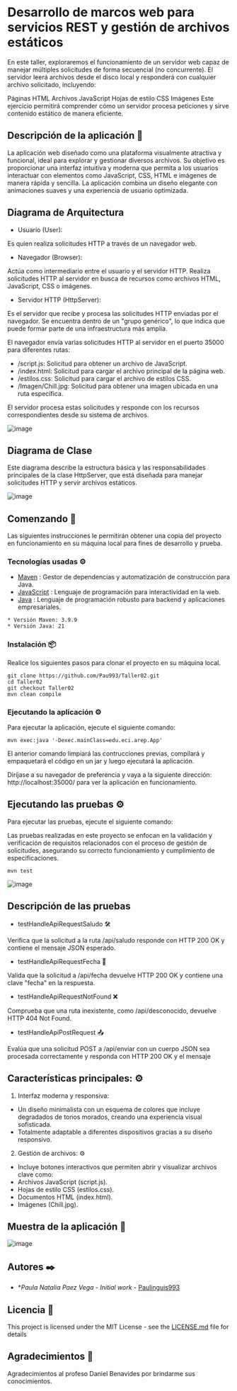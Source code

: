 # Desarrollo de marcos web para servicios REST y gestión de archivos estáticos

En este taller, exploraremos el funcionamiento de un servidor web capaz de manejar múltiples solicitudes de forma secuencial (no concurrente). El servidor leerá archivos desde el disco local y responderá con cualquier archivo solicitado, incluyendo:

Páginas HTML
Archivos JavaScript
Hojas de estilo CSS
Imágenes
Este ejercicio permitirá comprender cómo un servidor procesa peticiones y sirve contenido estático de manera eficiente.

## Descripción de la aplicación 📖

La aplicación web diseñado como una plataforma visualmente atractiva y funcional, ideal para explorar y gestionar diversos archivos. Su objetivo es proporcionar una interfaz intuitiva y moderna que permita a los usuarios interactuar con elementos como JavaScript, CSS, HTML e imágenes de manera rápida y sencilla. La aplicación combina un diseño elegante con animaciones suaves y una experiencia de usuario optimizada.

## Diagrama de Arquitectura

* Usuario (User):

Es quien realiza solicitudes HTTP a través de un navegador web.
* Navegador (Browser):

Actúa como intermediario entre el usuario y el servidor HTTP.
Realiza solicitudes HTTP al servidor en busca de recursos como archivos HTML, JavaScript, CSS o imágenes.
* Servidor HTTP (HttpServer):

Es el servidor que recibe y procesa las solicitudes HTTP enviadas por el navegador.
Se encuentra dentro de un "grupo genérico", lo que indica que puede formar parte de una infraestructura más amplia.

El navegador envía varias solicitudes HTTP al servidor en el puerto 35000 para diferentes rutas:

* /script.js: Solicitud para obtener un archivo de JavaScript.
* /index.html: Solicitud para cargar el archivo principal de la página web.
* /estilos.css: Solicitud para cargar el archivo de estilos CSS.
* /Imagen/Chill.jpg: Solicitud para obtener una imagen ubicada en una ruta específica.

El servidor procesa estas solicitudes y responde con los recursos correspondientes desde su sistema de archivos.

![image](https://github.com/user-attachments/assets/01c7ee8a-a10d-44e3-875e-97118c608545)

## Diagrama de Clase

Este diagrama describe la estructura básica y las responsabilidades principales de la clase HttpServer, que está diseñada para manejar solicitudes HTTP y servir archivos estáticos.

![image](https://github.com/user-attachments/assets/caace3d5-a3de-44fa-9875-e34adebdba24)


## Comenzando 🚀

Las siguientes instrucciones le permitirán obtener una copia del proyecto en funcionamiento en su máquina local para fines de desarrollo y prueba.

### Tecnologías usadas ⚙️

* [Maven](https://maven.apache.org/) : Gestor de dependencias y automatización de construcción para Java.
* [JavaScript](https://nodejs.org/) : Lenguaje de programación para interactividad en la web.
* [Java](https://www.java.com/es/) : Lenguaje de programación robusto para backend y aplicaciones empresariales.

```
* Versión Maven: 3.9.9
* Versión Java: 21
```

### Instalación 📦

Realice los siguientes pasos para clonar el proyecto en su máquina local.

```
git clone https://github.com/Pau993/Taller02.git
cd Taller02
git checkout Taller02
mvn clean compile
```

### Ejecutando la aplicación ⚙️

Para ejecutar la aplicación, ejecute el siguiente comando:

```
mvn exec:java '-Dexec.mainClass=edu.eci.arep.App'
```

El anterior comando limpiará las contrucciones previas, compilará y empaquetará el código en un jar y luego ejecutará la aplicación.

Diríjase a su navegador de preferencia y vaya a la siguiente dirección: http://localhost:35000/ para ver la aplicación en funcionamiento.

## Ejecutando las pruebas ⚙️

Para ejecutar las pruebas, ejecute el siguiente comando:

Las pruebas realizadas en este proyecto se enfocan en la validación y verificación de requisitos relacionados con el proceso de gestión de solicitudes, asegurando su correcto funcionamiento y cumplimiento de especificaciones.

```
mvn test
```
![image](https://github.com/user-attachments/assets/34dddd62-fddf-4d65-8fba-e7313f300c9b)

## Descripción de las pruebas

* testHandleApiRequestSaludo 🛠️

Verifica que la solicitud a la ruta /api/saludo responde con HTTP 200 OK y contiene el mensaje JSON esperado.
* testHandleApiRequestFecha 📅

Valida que la solicitud a /api/fecha devuelve HTTP 200 OK y contiene una clave "fecha" en la respuesta.
* testHandleApiRequestNotFound ❌

Comprueba que una ruta inexistente, como /api/desconocido, devuelve HTTP 404 Not Found.
* testHandleApiPostRequest 📤

Evalúa que una solicitud POST a /api/enviar con un cuerpo JSON sea procesada correctamente y responda con HTTP 200 OK y el mensaje

## Características principales: ⚙️

1. Interfaz moderna y responsiva:

* Un diseño minimalista con un esquema de colores que incluye degradados de tonos morados, creando una experiencia visual sofisticada.
* Totalmente adaptable a diferentes dispositivos gracias a su diseño responsivo.
  
2. Gestión de archivos: ⚙️

* Incluye botones interactivos que permiten abrir y visualizar archivos clave como:
* Archivos JavaScript (script.js).
* Hojas de estilo CSS (estilos.css).
* Documentos HTML (index.html).
* Imágenes (Chill.jpg).

## Muestra de la aplicación 🧩

![image](https://github.com/user-attachments/assets/85381b19-1d0d-492a-8a35-380d17db9219)


## Autores ✒️

* **Paula Natalia Paez Vega* - *Initial work* - [Paulinguis993](https://github.com/Paulinguis993)

## Licencia 📄

This project is licensed under the MIT License - see the [LICENSE.md](LICENSE.md) file for details

## Agradecimientos 🎁

Agradecimientos al profeso Daniel Benavides por brindarme sus conocimientos.
